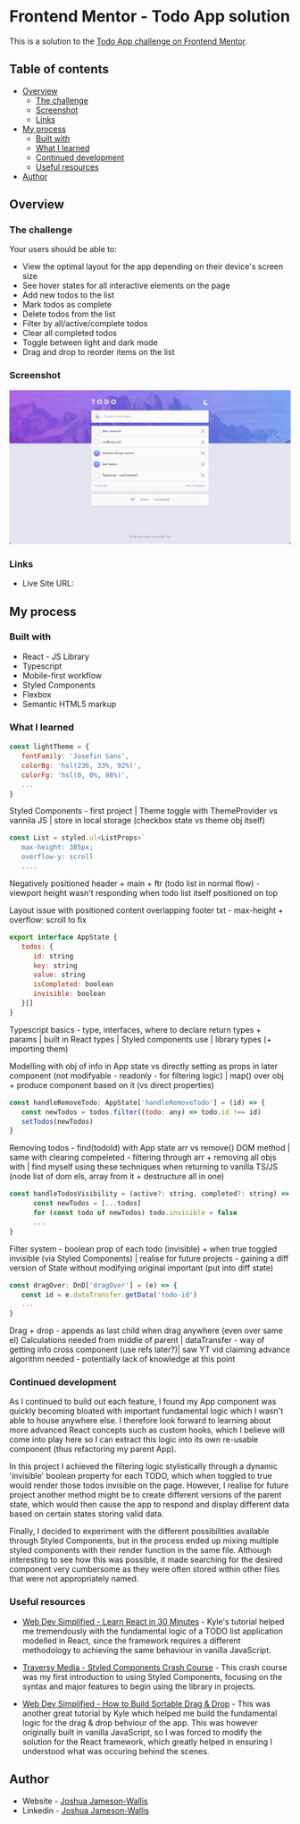 # Frontend Mentor - Todo App solution

This is a solution to the [Todo App challenge on Frontend Mentor](https://www.frontendmentor.io/challenges/todo-app-Su1_KokOW).

## Table of contents

-  [Overview](#overview)
   -  [The challenge](#the-challenge)
   -  [Screenshot](#screenshot)
   -  [Links](#links)
-  [My process](#my-process)
   -  [Built with](#built-with)
   -  [What I learned](#what-i-learned)
   -  [Continued development](#continued-development)
   -  [Useful resources](#useful-resources)
-  [Author](#author)

## Overview

### The challenge

Your users should be able to:

-  View the optimal layout for the app depending on their device's screen size
-  See hover states for all interactive elements on the page
-  Add new todos to the list
-  Mark todos as complete
-  Delete todos from the list
-  Filter by all/active/complete todos
-  Clear all completed todos
-  Toggle between light and dark mode
-  Drag and drop to reorder items on the list

### Screenshot

![](./screenshot.png)

### Links

-  Live Site URL:

## My process

### Built with

-  React - JS Library
-  Typescript
-  Mobile-first workflow
-  Styled Components
-  Flexbox
-  Semantic HTML5 markup

### What I learned

```jsx
const lightTheme = {
   fontFamily: 'Josefin Sans',
   colorBg: 'hsl(236, 33%, 92%)',
   colorFg: 'hsl(0, 0%, 98%)',
   ...
}
```

Styled Components - first project | Theme toggle with ThemeProvider vs vannila JS | store in local storage (checkbox state vs theme obj itself)

```jsx
const List = styled.ul<ListProps>`
   max-height: 385px;
   overflow-y: scroll
   ....
```

Negatively positioned header + main + ftr (todo list in normal flow) - viewport height wasn't responding when todo list itself positioned on top

Layout issue with positioned content overlapping footer txt - max-height + overflow: scroll to fix

```jsx
export interface AppState {
   todos: {
      id: string
      key: string
      value: string
      isCompleted: boolean
      invisible: boolean
   }[]
}
```

Typescript basics - type, interfaces, where to declare return types + params | built in React types | Styled components use | library types (+ importing them)

Modelling with obj of info in App state vs directly setting as props in later component (not modifyable - readonly - for filtering logic) | map() over obj + produce component based on it (vs direct properties)

```jsx
const handleRemoveTodo: AppState['handleRemoveTodo'] = (id) => {
   const newTodos = todos.filter((todo: any) => todo.id !== id)
   setTodos(newTodos)
}
```

Removing todos - find(todoId) with App state arr vs remove() DOM method | same with clearing compeleted - filtering through arr + removing all objs with | find myself using these techniques when returning to vanilla TS/JS (node list of dom els, array from it + destructure all in one)

```jsx
const handleTodosVisibility = (active?: string, completed?: string) => {
      const newTodos = [...todos]
      for (const todo of newTodos) todo.invisible = false
      ...
}
```

Filter system - boolean prop of each todo (invisible) + when true toggled invisible (via Styled Components) | realise for future projects - gaining a diff version of State without modifying original important (put into diff state)

```jsx
const dragOver: DnD['dragOver'] = (e) => {
   const id = e.dataTransfer.getData('todo-id')
   ...
}
```

Drag + drop - appends as last child when drag anywhere (even over same el)
Calculations needed from middle of parent | dataTransfer - way of getting info cross component (use refs later?)| saw YT vid claiming advance algorithm needed - potentially lack of knowledge at this point

### Continued development

As I continued to build out each feature, I found my App component was quickly becoming bloated with important fundamental logic which I wasn't able to house anywhere else. I therefore look forward to learning about more advanced React concepts such as custom hooks, which I believe will come into play here so I can extract this logic into its own re-usable component (thus refactoring my parent App).

In this project I achieved the filtering logic stylistically through a dynamic 'invisible' boolean property for each TODO, which when toggled to true would render those todos invisible on the page. However, I realise for future project another method might be to create different versions of the parent state, which would then cause the app to respond and display different data based on certain states storing valid data.

Finally, I decided to experiment with the different possibilities available through Styled Components, but in the process ended up mixing multiple styled components with their render function in the same file. Although interesting to see how this was possible, it made searching for the desired component very cumbersome as they were often stored within other files that were not appropriately named.

### Useful resources

-  [Web Dev Simplified - Learn React in 30 Minutes](https://www.youtube.com/watch?v=hQAHSlTtcmY&t=1336s&ab_channel=WebDevSimplified) - Kyle's tutorial helped me tremendously with the fundamental logic of a TODO list application modelled in React, since the framework requires a different methodology to achieving the same behaviour in vanilla JavaScript.

-  [Traversy Media - Styled Components Crash Course](https://www.youtube.com/watch?v=02zO0hZmwnw&t=945s&ab_channel=TraversyMedia) - This crash course was my first introduction to using Styled Components, focusing on the syntax and major features to begin using the library in projects.

-  [Web Dev Simplified - How to Build Sortable Drag & Drop](https://www.youtube.com/watch?v=jfYWwQrtzzY&t=582s&ab_channel=WebDevSimplified) - This was another great tutorial by Kyle which helped me build the fundamental logic for the drag & drop behviour of the app. This was however originally built in vanilla JavaScript, so I was forced to modify the solution for the React framework, which greatly helped in ensuring I understood what was occuring behind the scenes.

## Author

-  Website - [Joshua Jameson-Wallis](https://joshuajamesonwallis.com)
-  Linkedin - [Joshua Jameson-Wallis]()
